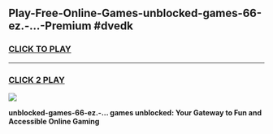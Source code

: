 
## Play-Free-Online-Games-unblocked-games-66-ez.-...-Premium #dvedk
<h3>
<a href="https://premium.freeplayer.one?title=unblocked-games-66-ez.-...&ref=8M">CLICK TO PLAY</a></h3>
<hr>

<h3>
<a href="https://premium.freeplayer.one?title=unblocked-games-66-ez.-...&ref=8M">CLICK 2 PLAY</a>
  
</h3>

<a href="https://premium.freeplayer.one?title=unblocked-games-66-ez.-...&ref=8M"><img src="https://clearcache.store/games.png"></a>


**unblocked-games-66-ez.-... games unblocked: Your Gateway to Fun and Accessible Online Gaming**
